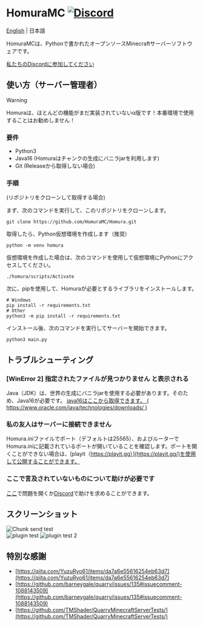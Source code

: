 # HomuraMC [![Discord](https://img.shields.io/discord/1141329766889300070.svg?label=&logo=discord&logoColor=ffffff&color=7389D8&labelColor=6A7EC2)](https://discord.gg/967gvTTEWc)

[English](https://github.com/HomuraMC/Homura/blob/main/README.md) | 日本語

HomuraMCは、Pythonで書かれたオープンソースMinecraftサーバーソフトウェアです。

[私たちのDiscordに参加してください](https://discord.gg/967gvTTEWc)
## 使い方（サーバー管理者）
> [!WARNING]  
> Homuraは、ほとんどの機能がまだ実装されていないα版です！本番環境で使用することはお勧めしません！
### 要件
* Python3
* Java16 (Homuraはチャンクの生成にバニラjarを利用します)
* Git (Releaseから取得しない場合)
### 手順
(リポジトリをクローンして取得する場合)

まず、次のコマンドを実行して、このリポジトリをクローンします。
```
git clone https://github.com/HomuraMC/Homura.git
```
取得したら、Python仮想環境を作成します（推奨）
```
python -m venv homura
```
仮想環境を作成した場合は、次のコマンドを使用して仮想環境にPythonにアクセスしてください。
```
./homura/scripts/Activate
```
次に、pipを使用して、Homuraが必要とするライブラリをインストールします。
```
# Windows
pip install -r requirements.txt
# Other
python3 -m pip install -r requirements.txt
```
インストール後、次のコマンドを実行してサーバーを開始できます。
```
python3 main.py
```

## トラブルシューティング
### [WinError 2] 指定されたファイルが見つかりません と表示される
Java（JDK）は、世界の生成にバニラjarを使用する必要があります。そのため、Java16が必要です。
[java16はここから取得できます。 ( https://www.oracle.com/java/technologies/downloads/ )](https://www.oracle.com/java/technologies/downloads/)

### 私の友人はサーバーに接続できません
Homura.iniファイルでポート（デフォルトは25565）、およびルーターでHomura.iniに記載されているポートが開いていることを確認します。ポートを開くことができない場合は、[playit（https://playit.gg）](https://playit.gg/)を使用して公開することができます。

### ここで言及されていないものについて助けが必要です
[ここ](https://github.com/HomuraMC/Homura/issues)で問題を開くか[Discord](https://discord.gg/967gvTTEWc)で助けを求めることができます。

## スクリーンショット
![Chunk send test](https://cdn.discordapp.com/attachments/1141329767858196522/1163013839932112987/image.png?ex=653e080b&is=652b930b&hm=7dcf4c7fb4ccfb8c7143032305758ab179d690f00d7ee3ac2684f9cfdefa9476&)  
![plugin test](https://cdn.discordapp.com/attachments/1141329767858196522/1162564910253879416/image.png?ex=653c65f2&is=6529f0f2&hm=d92e2095fad488ea43bb54c094ea6edfc968a84b865283ed6d1b3d85821c6ee9&)
![plugin test 2](https://cdn.discordapp.com/attachments/1141329767858196522/1162565031901282324/image.png?ex=653c660f&is=6529f10f&hm=48022d707ae097bc4c75a2df44efb9cf0be58272471aec67d92002d34cb65cf6&)

## 特別な感謝
- [https://qiita.com/YuzuRyo61/items/da7a6e55616254eb63d7](https://qiita.com/YuzuRyo61/items/da7a6e55616254eb63d7)
- [https://github.com/barneygale/quarry/issues/135#issuecomment-1088143509](https://github.com/barneygale/quarry/issues/135#issuecomment-1088143509)
- [https://github.com/TMShader/QuarryMinecraftServerTests/](https://github.com/TMShader/QuarryMinecraftServerTests/)